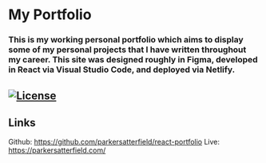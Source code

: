 # **My Portfolio**

### This is my working personal portfolio which aims to display some of my personal projects that I have written throughout my career. This site was designed roughly in Figma, developed in React via Visual Studio Code, and deployed via Netlify. 

## [![License](https://img.shields.io/badge/License-Apache%202.0-blue.svg)](https://opensource.org/licenses/Apache-2.0) 

## Links
Github: https://github.com/parkersatterfield/react-portfolio
Live: https://parkersatterfield.com/


            
